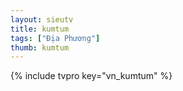 ```yaml
---
layout: sieutv
title: kumtum
tags: ["Địa Phương"]
thumb: kumtum
---
```

{% include tvpro key="vn_kumtum" %}